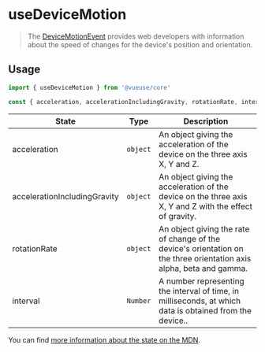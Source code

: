 # useDeviceMotion

> The [DeviceMotionEvent](https://developer.mozilla.org/en-US/docs/Web/API/DeviceMotionEvent) provides web developers with information about the speed of changes for the device's position and orientation.

## Usage

```js
import { useDeviceMotion } from '@vueuse/core'

const { acceleration, accelerationIncludingGravity, rotationRate, interval } = useDeviceMotion()
```

| State                        | Type     | Description                                                                                                          |
| ---------------------------- | -------- | -------------------------------------------------------------------------------------------------------------------- |
| acceleration                 | `object` | An object giving the acceleration of the device on the three axis X, Y and Z.                                        |
| accelerationIncludingGravity | `object` | An object giving the acceleration of the device on the three axis X, Y and Z with the effect of gravity.             |
| rotationRate                 | `object` | An object giving the rate of change of the device's orientation on the three orientation axis alpha, beta and gamma. |
| interval                     | `Number` | A number representing the interval of time, in milliseconds, at which data is obtained from the device..             |

You can find [more information about the state on the MDN](https://developer.mozilla.org/en-US/docs/Web/API/DeviceMotionEvent#Properties).
